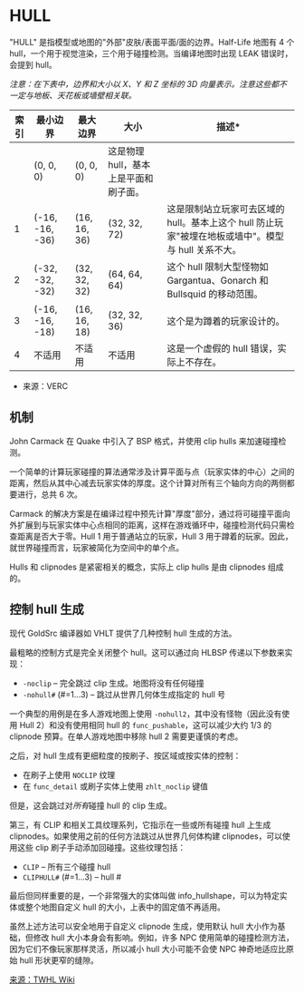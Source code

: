 # HULL

"HULL" 是指模型或地图的"外部"皮肤/表面平面/面的边界。Half-Life 地图有 4 个 hull，一个用于视觉渲染，三个用于碰撞检测。当编译地图时出现 LEAK 错误时，会提到 hull。

*注意：在下表中，边界和大小以 X、Y 和 Z 坐标的 3D 向量表示。注意这些都不一定与地板、天花板或墙壁相关联。*

| 索引 | 最小边界 | 最大边界 | 大小 | 描述* |
| --- | --- | --- | --- | --- |
|   | (0, 0, 0) | (0, 0, 0) | 这是物理 hull，基本上是平面和刷子面。 | |
| 1 | (-16, -16, -36) | (16, 16, 36) | (32, 32, 72) | 这是限制站立玩家可去区域的 hull。基本上这个 hull 防止玩家"被埋在地板或墙中"。模型与 hull 关系不大。 |
| 2 | (-32, -32, -32) | (32, 32, 32) | (64, 64, 64) | 这个 hull 限制大型怪物如 Gargantua、Gonarch 和 Bullsquid 的移动范围。 |
| 3 | (-16, -16, -18) | (16, 16, 18) | (32, 32, 36) | 这个是为蹲着的玩家设计的。 |
| 4 | 不适用 | 不适用 | 不适用 | 这是一个虚假的 hull 错误，实际上不存在。 |

* 来源：VERC

## 机制

John Carmack 在 Quake 中引入了 BSP 格式，并使用 clip hulls 来加速碰撞检测。

一个简单的计算玩家碰撞的算法通常涉及计算平面与点（玩家实体的中心）之间的距离，然后从其中心减去玩家实体的厚度。这个计算对所有三个轴向方向的两侧都要进行，总共 6 次。

Carmack 的解决方案是在编译过程中预先计算"厚度"部分，通过将可碰撞平面向外扩展到与玩家实体中心点相同的距离，这样在游戏循环中，碰撞检测代码只需检查距离是否大于零。Hull 1 用于普通站立的玩家，Hull 3 用于蹲着的玩家。因此，就世界碰撞而言，玩家被简化为空间中的单个点。

Hulls 和 clipnodes 是紧密相关的概念，实际上 clip hulls 是由 clipnodes 组成的。

## 控制 hull 生成

现代 GoldSrc 编译器如 VHLT 提供了几种控制 hull 生成的方法。

最粗略的控制方式是完全关闭整个 hull。这可以通过向 HLBSP 传递以下参数来实现：
* `-noclip` – 完全跳过 clip 生成。地图将没有任何碰撞
* `-nohull#` (#=1…3) – 跳过从世界几何体生成指定的 hull 号

一个典型的用例是在多人游戏地图上使用 `-nohull2`，其中没有怪物（因此没有使用 Hull 2）和没有使用相同 hull 的 `func_pushable`，这可以减少大约 1/3 的 clipnode 预算。在单人游戏地图中移除 hull 2 需要更谨慎的考虑。

之后，对 hull 生成有更细粒度的按刷子、按区域或按实体的控制：
* 在刷子上使用 `NOCLIP` 纹理
* 在 `func_detail` 或刷子实体上使用 `zhlt_noclip` 键值

但是，这会跳过对*所有*碰撞 hull 的 clip 生成。

第三，有 CLIP 和相关工具纹理系列，它指示在一些或所有碰撞 hull 上生成 clipnodes。如果使用之前的任何方法跳过从世界几何体构建 clipnodes，可以使用这些 clip 刷子手动添加回碰撞。这些纹理包括：
* `CLIP` – 所有三个碰撞 hull
* `CLIPHULL#` (#=1…3) – hull #

最后但同样重要的是，一个非常强大的实体叫做 info_hullshape，可以为特定实体或整个地图自定义 hull 的大小，上表中的固定值不再适用。

虽然上述方法可以安全地用于自定义 clipnode 生成，使用默认 hull 大小作为基础，但修改 hull 大小本身会有影响。例如，许多 NPC 使用简单的碰撞检测方法，因为它们不像玩家那样灵活，所以减小 hull 大小可能不会使 NPC 神奇地适应比原始 hull 形状更窄的缝隙。

[来源：TWHL Wiki](https://twhl.info/wiki/page/HULL_#)
